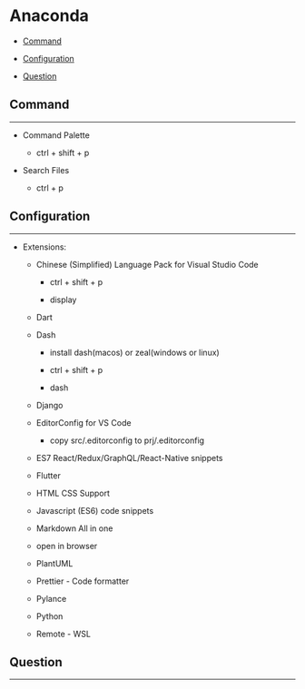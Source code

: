 # Anaconda

  + [Command](#command)

  + [Configuration](#configuration)

  + [Question](#question)

## Command

***

  + Command Palette

    - ctrl + shift + p

  + Search Files

    - ctrl + p

## Configuration

***

  + Extensions:

    - Chinese (Simplified) Language Pack for Visual Studio Code

      - ctrl + shift + p

      - display

    - Dart

    - Dash

      - install dash(macos) or zeal(windows or linux)

      - ctrl + shift + p

      - dash

    - Django

    - EditorConfig for VS Code

      - copy src/.editorconfig to prj/.editorconfig

    - ES7 React/Redux/GraphQL/React-Native snippets

    - Flutter

    - HTML CSS Support

    - Javascript (ES6) code snippets

    - Markdown All in one

    - open in browser

    - PlantUML

    - Prettier - Code formatter

    - Pylance

    - Python

    - Remote - WSL

## Question

***
